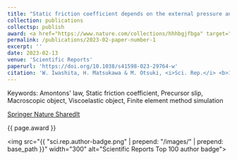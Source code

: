 ```yaml
---
title: "Static friction coefficient depends on the external pressure and block shape due to precursor slip"
collection: publications
collectsp: publish
award: <a href="https://www.nature.com/collections/hhhbgjfbga" target="_blank">Scientific Reports Engineering Top 100 of 2023</a>
permalink: /publications/2023-02-paper-number-1
excerpt: ''
date: 2023-02-13
venue: 'Scientific Reports'
paperurl: 'https://doi.org/10.1038/s41598-023-29764-w'
citation: 'W. Iwashita, H. Matsukawa & M. Otsuki, <i>Sci. Rep.</i> <b>13</b>, 2511 (2023).'
---
```


Keywords: Amontons' law, Static friction coefficient, Precursor slip, Macroscopic object, Viscoelastic object, Finite element method simulation

<a href="https://rdcu.be/dwiRk" target="_blank">Springer Nature SharedIt</a>

{{ page.award }}

<img src="{{ "sci.rep.author-badge.png" | prepend: "/images/" | prepend: base_path }}" width="300" alt="Scientific Reports Top 100 author badge">
